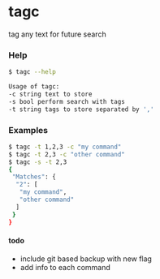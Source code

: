 # tagc
tag any text for future search

### Help
```bash
$ tagc --help

Usage of tagc:
-c string text to store
-s bool perform search with tags
-t string tags to store separated by ','
```

### Examples
````bash
$ tagc -t 1,2,3 -c "my command"
$ tagc -t 2,3 -c "other command"
$ tagc -s -t 2,3
{
 "Matches": {
  "2": [
   "my command",
   "other command"
  ]
 }
}

````

#### todo
- include git based backup with new flag
- add info to each command